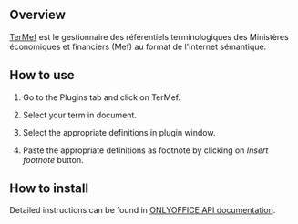 ## Overview

[TerMef](https://terminologie.finances.gouv.fr/) est le gestionnaire des référentiels terminologiques des Ministères économiques et financiers (Mef) au format de l'internet sémantique.

## How to use

1. Go to the Plugins tab and click on TerMef.

2. Select your term in document.

3. Select the appropriate definitions in plugin window.

4. Paste the appropriate definitions as footnote by clicking on *Insert footnote* button.

## How to install

Detailed instructions can be found in [ONLYOFFICE API documentation](https://api.onlyoffice.com/plugin/installation).
